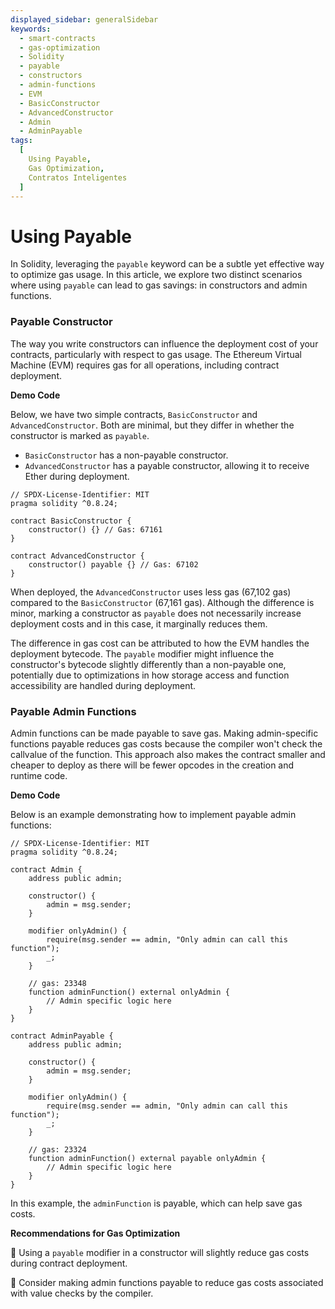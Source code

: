 ```yaml
---
displayed_sidebar: generalSidebar
keywords:
  - smart-contracts
  - gas-optimization
  - Solidity
  - payable
  - constructors
  - admin-functions
  - EVM
  - BasicConstructor
  - AdvancedConstructor
  - Admin
  - AdminPayable
tags:
  [
    Using Payable,
    Gas Optimization,
    Contratos Inteligentes
  ]
---
```


# Using Payable

In Solidity, leveraging the `payable` keyword can be a subtle yet effective way to optimize gas usage. In this article, we explore two distinct scenarios where using `payable` can lead to gas savings: in constructors and admin functions.

### Payable Constructor

The way you write constructors can influence the deployment cost of your contracts, particularly with respect to gas usage. The Ethereum Virtual Machine (EVM) requires gas for all operations, including contract deployment.

**Demo Code**

Below, we have two simple contracts, `BasicConstructor` and `AdvancedConstructor`. Both are minimal, but they differ in whether the constructor is marked as `payable`.

- `BasicConstructor` has a non-payable constructor.
- `AdvancedConstructor` has a payable constructor, allowing it to receive Ether during deployment.

```solidity
// SPDX-License-Identifier: MIT
pragma solidity ^0.8.24;

contract BasicConstructor {
    constructor() {} // Gas: 67161
}

contract AdvancedConstructor {
    constructor() payable {} // Gas: 67102
}
```

When deployed, the `AdvancedConstructor` uses less gas (67,102 gas) compared to the `BasicConstructor` (67,161 gas). Although the difference is minor, marking a constructor as `payable` does not necessarily increase deployment costs and in this case, it marginally reduces them.

The difference in gas cost can be attributed to how the EVM handles the deployment bytecode. The `payable` modifier might influence the constructor's bytecode slightly differently than a non-payable one, potentially due to optimizations in how storage access and function accessibility are handled during deployment.

### Payable Admin Functions

Admin functions can be made payable to save gas. Making admin-specific functions payable reduces gas costs because the compiler won't check the callvalue of the function. This approach also makes the contract smaller and cheaper to deploy as there will be fewer opcodes in the creation and runtime code.

**Demo Code**

Below is an example demonstrating how to implement payable admin functions:

```solidity
// SPDX-License-Identifier: MIT
pragma solidity ^0.8.24;

contract Admin {
    address public admin;

    constructor() {
        admin = msg.sender;
    }

    modifier onlyAdmin() {
        require(msg.sender == admin, "Only admin can call this function");
        _;
    }

    // gas: 23348
    function adminFunction() external onlyAdmin {
        // Admin specific logic here
    }
}

contract AdminPayable {
    address public admin;

    constructor() {
        admin = msg.sender;
    }

    modifier onlyAdmin() {
        require(msg.sender == admin, "Only admin can call this function");
        _;
    }

    // gas: 23324
    function adminFunction() external payable onlyAdmin {
        // Admin specific logic here
    }
}
```

In this example, the `adminFunction` is payable, which can help save gas costs.

**Recommendations for Gas Optimization**

🌟 Using a `payable` modifier in a constructor will slightly reduce gas costs during contract deployment.

🌟 Consider making admin functions payable to reduce gas costs associated with value checks by the compiler.
